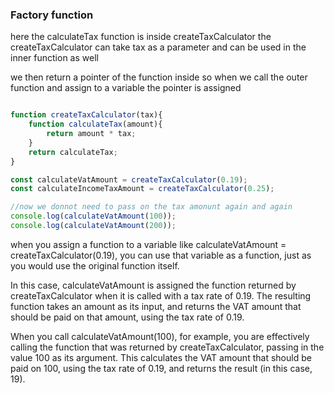 ### Factory function

here the calculateTax function is inside createTaxCalculator
the createTaxCalculator can take tax as a parameter and can be used in the inner function as well

we then return a pointer of the function inside
so when we call the outer function and assign to a variable the pointer is assigned


```js

function createTaxCalculator(tax){
    function calculateTax(amount){
        return amount * tax;
    }
    return calculateTax;
}

const calculateVatAmount = createTaxCalculator(0.19);
const calculateIncomeTaxAmount = createTaxCalculator(0.25);

//now we donnot need to pass on the tax amonunt again and again 
console.log(calculateVatAmount(100));
console.log(calculateVatAmount(200));
```

when you assign a function to a variable like calculateVatAmount = createTaxCalculator(0.19), you can use that variable as a function, just as you would use the original function itself.

In this case, calculateVatAmount is assigned the function returned by createTaxCalculator when it is called with a tax rate of 0.19. The resulting function takes an amount as its input, and returns the VAT amount that should be paid on that amount, using the tax rate of 0.19.

When you call calculateVatAmount(100), for example, you are effectively calling the function that was returned by createTaxCalculator, passing in the value 100 as its argument. This calculates the VAT amount that should be paid on 100, using the tax rate of 0.19, and returns the result (in this case, 19).


